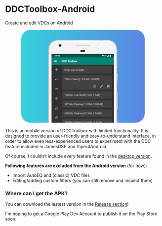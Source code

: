 # DDCToolbox-Android
Create and edit VDCs on Android

<p align="center">
  <img height="300" src="ddctoolbox-android.png">
</p>

This is an mobile version of DDCToolbox with limited functionality.
It is designed to provide an user-friendly and easy-to-understand interface, in order to allow even less-experienced users to experiment with the DDC feature included in JamesDSP and Viper4Android.

Of course, I couldn't include every feature found in the [desktop version](https://github.com/ThePBone/DDCToolbox).

**Following features are excluded from the Android version** (for now):
  * Import AutoEQ and (classic) VDC files
  * Editing/adding custom filters (you can still remove and inspect them)
  
### Where can I get the APK?
You can download the lastest version in the [Release section](https://github.com/ThePBone/DDCToolbox-Android/releases)!

I'm hoping to get a Google Play Dev Account to publish it on the Play Store soon.
